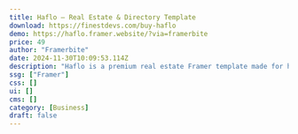 ```yaml
---
title: Haflo — Real Estate & Directory Template
download: https://finestdevs.com/buy-haflo
demo: https://haflo.framer.website/?via=framerbite
price: 49
author: "Framerbite"
date: 2024-11-30T10:09:53.114Z
description: "Haflo is a premium real estate Framer template made for home directory, listing and real estate business. It includes 14 essential pages that helps you build a modern website within days, not weeks!"
ssg: ["Framer"]
css: []
ui: []
cms: []
category: [Business]
draft: false
---
```

